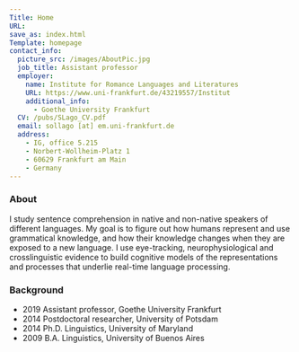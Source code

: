 ```yaml
---
Title: Home
URL:
save_as: index.html
Template: homepage
contact_info:
  picture_src: /images/AboutPic.jpg
  job_title: Assistant professor 
  employer: 
    name: Institute for Romance Languages and Literatures
    URL: https://www.uni-frankfurt.de/43219557/Institut
    additional_info:
      - Goethe University Frankfurt
  CV: /pubs/SLago_CV.pdf
  email: sollago [at] em.uni-frankfurt.de
  address:
    - IG, office 5.215
    - Norbert-Wollheim-Platz 1
    - 60629 Frankfurt am Main
    - Germany
---
```


### About

I study sentence comprehension in native and non-native speakers of different languages. My goal is to figure out how humans represent and use grammatical knowledge, and how their knowledge changes when they are exposed to a new language. I use eye-tracking, neurophysiological and crosslinguistic evidence to build cognitive models of the representations and processes that underlie real-time language processing.


### Background

<ul>
   <li>
    <span class="background-year">2019</span> Assistant professor, Goethe University Frankfurt
  </li>
  <li>
    <span class="background-year">2014</span> Postdoctoral researcher, University of Potsdam
  </li>
  <li>
    <span class="background-year">2014</span> Ph.D. Linguistics, University of Maryland
  </li>
  <li>
    <span class="background-year">2009</span> B.A. Linguistics, University of Buenos Aires
  </li>
</ul>

<!-- <span style="color:blue">

| 2017 &emsp; | Postdoctoral researcher (Eigene Stelle), University of Potsdam          |
|------	|-------------------------------------------------------------------------	|
| 2014 	| 	Postdoctoral researcher, Potsdam Research Institute for Multilingualism |
| 2014 	| 	Ph.D. Linguistics, University of Maryland                               |
| 2009 	| 	B.A. Linguistics, University of Buenos Aires                            |

</span>  -->


